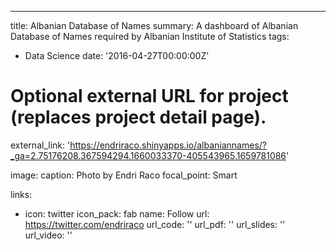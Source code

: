  ---
title: Albanian Database of Names
summary: A dashboard of Albanian Database of Names required by Albanian Institute of Statistics
tags:
  - Data Science
date: '2016-04-27T00:00:00Z'

# Optional external URL for project (replaces project detail page).
external_link: 'https://endriraco.shinyapps.io/albaniannames/?_ga=2.75176208.367594294.1660033370-405543965.1659781086'

image:
  caption: Photo by Endri Raco
  focal_point: Smart

links:
  - icon: twitter
    icon_pack: fab
    name: Follow
    url: https://twitter.com/endriraco
url_code: ''
url_pdf: ''
url_slides: ''
url_video: ''
